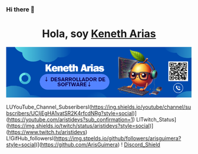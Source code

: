 ### Hi there 👋

<div align="center">
<h1 align="center">Hola, soy <a href="imagen.png">Keneth Arias</a> </h1>
</div>
<img src="imagen.png">

LUYouTube_Channel_Subseribersl(https://ing.shields.io/youtube/channel/subscribers/UCIjEgHA1vatSR2K4rfcdNRg?style=social)]
(https://youtube.com/aristidevs?sub_confirmation=1)
LlTwitch_Status](https://img.shields.io/twitch/status/aristidevs?style=social)](https://www.twitch.tv/aristidevs)
L!GifHub_followersl(https://img.stpelds.io/github/followers/arisguimera?style=social)](https://github.com/ArisGuimera)
! [Discord_Shield](https://discordapp.com/api/guilds/807719549075980308/widget.png?style=shield)
<!--
**thekeneth0212/thekeneth0212** is a ✨ _special_ ✨ repository because its `README.md` (this file) appears on your GitHub profile.

Here are some ideas to get you started:

- 🔭 I’m currently working on ...
- 🌱 I’m currently learning ...
- 👯 I’m looking to collaborate on ...
- 🤔 I’m looking for help with ...
- 💬 Ask me about ...
- 📫 How to reach me: ...
- 😄 Pronouns: ...
- ⚡ Fun fact: ...
-->
